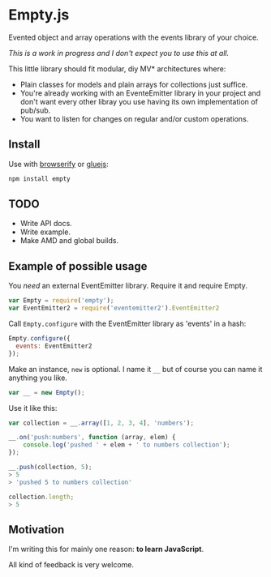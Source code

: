 # Empty.js

Evented object and array operations with the events library of your choice.

*This is a work in progress and I don't expect you to use this at all.*

This little library should fit modular, diy MV* architectures where:

- Plain classes for models and plain arrays for collections just suffice.
- You're already working with an EventeEmitter library in your project and don't want every other libray you use having its own implementation of pub/sub.
- You want to listen for changes on regular and/or custom operations.

## Install

Use with [browserify](https://github.com/substack/node-browserify) or [gluejs](https://github.com/mixu/gluejs):

```bash
npm install empty
```

## TODO

- Write API docs.
- Write example.
- Make AMD and global builds.

## Example of possible usage

You *need* an external EventEmitter library. Require it and require Empty.

```js
var Empty = require('empty');
var EventEmitter2 = require('eventemitter2').EventEmitter2
```

Call `Empty.configure` with the EventEmitter library as 'events' in a hash:

```js
Empty.configure({
  events: EventEmitter2
});
```

Make an instance, `new` is optional. I name it `__` but of course you can name it anything you like.

```js
var __ = new Empty();
```

Use it like this:

```js
var collection = __.array([1, 2, 3, 4], 'numbers');

__.on('push:numbers', function (array, elem) {
	console.log('pushed ' + elem + ' to numbers collection');
});

__.push(collection, 5);
> 5
> 'pushed 5 to numbers collection'

collection.length;
> 5
```

## Motivation

I'm writing this for mainly one reason: **to learn JavaScript**.

All kind of feedback is very welcome.